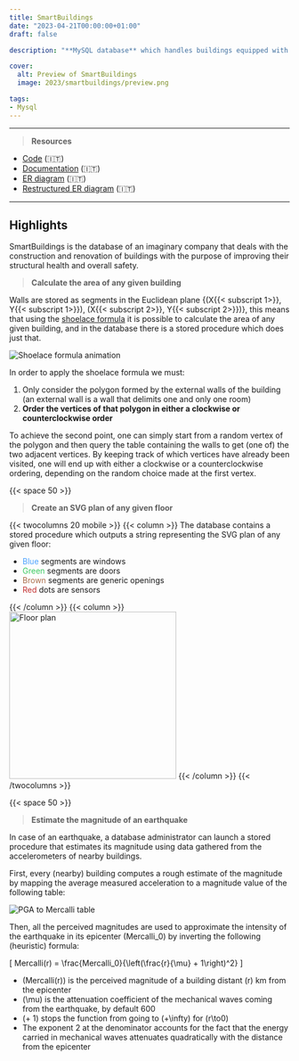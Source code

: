 ```yaml
---
title: SmartBuildings
date: "2023-04-21T00:00:00+01:00"
draft: false

description: "**MySQL database** which handles buildings equipped with sensors and provides data analytics functions such as damage estimation following earthquakes"

cover:
  alt: Preview of SmartBuildings
  image: 2023/smartbuildings/preview.png

tags:
- Mysql
---
```


---

> **Resources**

- [Code](https://github.com/deluf/smartbuildings) (:it:)
- [Documentation](/2023/smartbuildings/documentation.pdf) (:it:)
- [ER diagram](/2023/smartbuildings/restructured-er-diagram.pdf) (:it:)
- [Restructured ER diagram](/2023/smartbuildings/er-diagram.pdf) (:it:)

---

## Highlights

SmartBuildings is the database of an imaginary company that deals with the construction and renovation of buildings with the purpose of improving their structural health and overall safety.

> **Calculate the area of any given building**

Walls are stored as segments in the Euclidean plane {(X{{< subscript 1>}}, Y{{< subscript 1>}}), (X{{< subscript 2>}}, Y{{< subscript 2>}})}, this means that using the [shoelace formula](https://en.wikipedia.org/wiki/Shoelace_formula) it is possible to calculate the area of any given building, and in the database there is a stored procedure which does just that.

![Shoelace formula animation](/2023/smartbuildings/shoelace.gif)

In order to apply the shoelace formula we must: 
1. Only consider the polygon formed by the external walls of the building (an external wall is a wall that delimits one and only one room)
2. **Order the vertices of that polygon in either a clockwise or counterclockwise order**

To achieve the second point, one can simply start from a random vertex of the polygon and then query the table containing the walls to get (one of) the two adjacent vertices. By keeping track of which vertices have already been visited, one will end up with either a clockwise or a counterclockwise ordering, depending on the random choice made at the first vertex.

{{< space 50 >}}

> **Create an SVG plan of any given floor**

{{< twocolumns 20 mobile >}}
    {{< column >}}
        The database contains a stored procedure which outputs a string representing the SVG plan of any given floor:
        <ul>
            <li><span style="color: #4aa1ff;">Blue</span> segments are windows</li>
            <li><span style="color: #3cc961;">Green</span> segments are doors</li>
            <li><span style="color: #aa6c49;">Brown</span> segments are generic openings</li>
            <li><span style="color: #c33232;">Red</span> dots are sensors</li>
        </ul>
    {{< /column >}}
    {{< column >}}
        <img width="300" style="margin: 0" src="/2023/smartbuildings/floor.png" alt="Floor plan">
    {{< /column >}}
{{< /twocolumns >}}

{{< space 50 >}}

> **Estimate the magnitude of an earthquake**

In case of an earthquake, a database administrator can launch a stored procedure that estimates its magnitude using data gathered from the accelerometers of nearby buildings.

First, every (nearby) building computes a rough estimate of the magnitude by mapping the average measured acceleration to a magnitude value of the following table:

![PGA to Mercalli table](/2023/smartbuildings/pga-table.png)

Then, all the perceived magnitudes are used to approximate the intensity of the earthquake in its epicenter \(Mercalli_0\) by inverting the following (heuristic) formula:

\[ Mercalli(r) = \frac{Mercalli_0}{\left(\frac{r}{\mu} + 1\right)^2} \]

- \(Mercalli(r)\) is the perceived magnitude of a building distant \(r\) km from the epicenter
- \(\mu\) is the attenuation coefficient of the mechanical waves coming from the earthquake, by default 600
- \(+ 1\) stops the function from going to \(+\infty\) for \(r\to0\)
- The exponent 2 at the denominator accounts for the fact that the energy carried in mechanical waves attenuates quadratically with the distance from the epicenter
